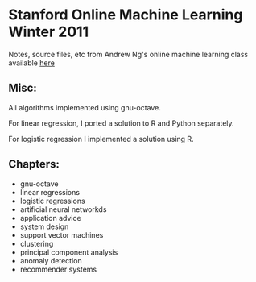 Stanford Online Machine Learning Winter 2011
============================================

Notes, source files, etc from Andrew Ng's online machine learning class
available [here](http://www.ml-class.org)

Misc:
------
All algorithms implemented using gnu-octave. 

For linear regression, I ported a solution to R and Python separately.

For logistic regression I implemented a solution using R.

Chapters:
--------
+ gnu-octave
+ linear regressions
+ logistic regressions
+ artificial neural networkds
+ application advice
+ system design
+ support vector machines
+ clustering
+ principal component analysis
+ anomaly detection
+ recommender systems
